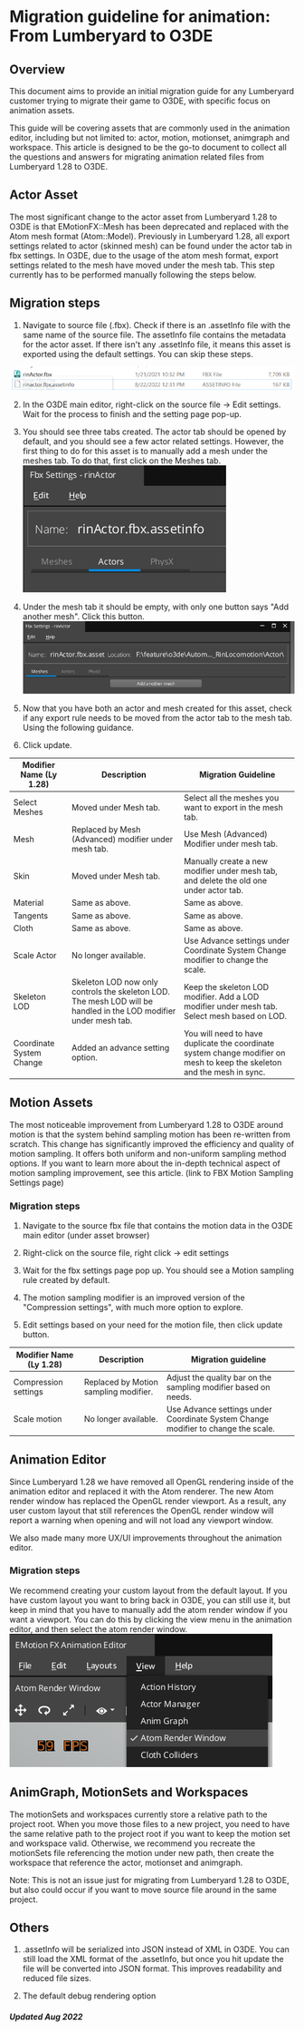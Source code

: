 # Migration guideline for animation: From Lumberyard to O3DE

## Overview

This document aims to provide an initial migration guide for any Lumberyard customer trying to migrate their game to O3DE, with specific focus on animation assets.

This guide will be covering assets that are commonly used in the animation editor, including but not limited to: actor, motion, motionset, animgraph and workspace. This article is designed to be the go-to document to collect all the questions and answers for migrating animation related files from Lumberyard 1.28 to O3DE.

## Actor Asset

The most significant change to the actor asset from Lumberyard 1.28 to O3DE is that EMotionFX::Mesh has been deprecated and replaced with the Atom mesh format (Atom::Model). Previously in Lumberyard 1.28, all export settings related to actor (skinned mesh) can be found under the actor tab in fbx settings. In O3DE, due to the usage of the atom mesh format, export settings related to the mesh have moved under the mesh tab. This step currently has to be performed manually following the steps below.

## Migration steps

1. Navigate to source file (.fbx). Check if there is an .assetInfo file with the same name of the source file. The assetInfo file contains the metadata for the actor asset. If there isn't any .assetInfo file, it means this asset is exported using the default settings. You can skip these steps.

![Migration 1](./Images/Migration-1.png)

2. In the O3DE main editor, right-click on the source file → Edit settings. Wait for the process to finish and the setting page pop-up.
3. You should see three tabs created. The actor tab should be opened by default, and you should see a few actor related settings. However, the first thing to do for this asset is to manually add a mesh under the meshes tab. To do that, first click on the Meshes tab.
![Migration 3](./Images/Migration-3.png)

4. Under the mesh tab it should be empty, with only one button says "Add another mesh". Click this button.
![Migration 4](./Images/Migration-4.png)

5. Now that you have both an actor and mesh created for this asset, check if any export rule needs to be moved from the actor tab to the mesh tab. Using the following guidance.
6. Click update.

| Modifier Name (Ly 1.28) | Description | Migration Guideline |
| ------------ | ------------ | ------------ |
| Select Meshes | Moved under Mesh tab. | Select all the meshes you want to export in the mesh tab. |
| Mesh | Replaced by Mesh (Advanced) modifier under mesh tab. | Use Mesh (Advanced) Modifier under mesh tab. |
| Skin | Moved under Mesh tab. | Manually create a new modifier under mesh tab, and delete the old one under actor tab. |
| Material | Same as above. | Same as above. |
| Tangents | Same as above. | Same as above. |
| Cloth | Same as above. | Same as above. |
| Scale Actor | No longer available.  | Use Advance settings under Coordinate System Change modifier to change the scale. |
| Skeleton LOD | Skeleton LOD now only controls the skeleton LOD. The mesh LOD will be handled in the LOD modifier under mesh tab. | Keep the skeleton LOD modifier. Add a LOD modifier under mesh tab. Select mesh based on LOD. |
| Coordinate System Change | Added an advance setting option. | You will need to have duplicate the coordinate system change modifier on mesh to keep the skeleton and the mesh in sync. |

## Motion Assets

The most noticeable improvement from Lumberyard 1.28 to O3DE around motion is that the system behind sampling motion has been re-written from scratch. This change has significantly improved the efficiency and quality of motion sampling. It offers both uniform and non-uniform sampling method options. If you want to learn more about the in-depth technical aspect of motion sampling improvement, see this article. (link to FBX Motion Sampling Settings page)

### Migration steps

1. Navigate to the source fbx file that contains the motion data in the O3DE main editor (under asset browser)

2. Right-click on the source file, right click → edit settings

3. Wait for the fbx settings page pop up. You should see a Motion sampling rule created by default.

4. The motion sampling modifier is an improved version of the "Compression settings", with much more option to explore.

5. Edit settings based on your need for the motion file, then click update button.

| Modifier Name (Ly 1.28) | Description | Migration guideline |
| ------------ | ------------ | ------------ |
| Compression settings | Replaced by Motion sampling modifier. | Adjust the quality bar on the sampling modifier based on needs. |
| Scale motion | No longer available. | Use Advance settings under Coordinate System Change modifier to change the scale. |

## Animation Editor

Since Lumberyard 1.28 we have removed all OpenGL rendering inside of the animation editor and replaced it with the Atom renderer. The new Atom render window has replaced the OpenGL render viewport. As a result, any user custom layout that still references the OpenGL render window will report a warning when opening and will not load any viewport window.

We also made many more UX/UI improvements throughout the animation editor.

### Migration steps

We recommend creating your custom layout from the default layout. If you have custom layout you want to bring back in O3DE, you can still use it, but keep in mind that you have to manually add the atom render window if you want a viewport. You can do this by clicking the view menu in the animation editor, and then select the atom render window.
![Migration Steps](./Images/Migration-Steps.png)

## AnimGraph, MotionSets and Workspaces

The motionSets and workspaces currently store a relative path to the project root. When you move those files to a new project, you need to have the same relative path to the project root if you want to keep the motion set and workspace valid. Otherwise, we recommend you recreate the motionSets file referencing the motion under new path, then create the workspace that reference the actor, motionset and animgraph.

Note: This is not an issue just for migrating from Lumberyard 1.28 to O3DE, but also could occur if you want to move source file around in the same project.

## Others

1.  .assetInfo will be serialized into JSON instead of XML in O3DE. You can still load the XML format of the .assetInfo, but once you hit update the file will be converted into JSON format. This improves readability and reduced file sizes.

2. The default debug rendering option 



##### Updated Aug 2022